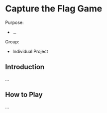 # Capture the Flag Game

Purpose:
- ...

Group:
- Individual Project

## Introduction
...

## How to Play
...
